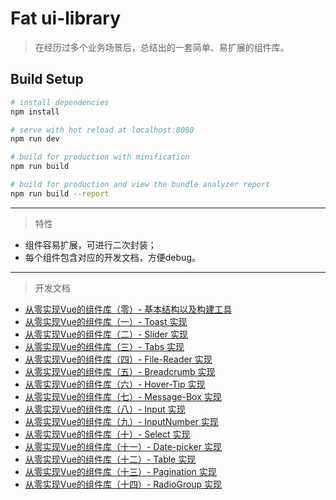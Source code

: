 # Fat ui-library

> 在经历过多个业务场景后，总结出的一套简单、易扩展的组件库。

## Build Setup

``` bash
# install dependencies
npm install

# serve with hot reload at localhost:8080
npm run dev

# build for production with minification
npm run build

# build for production and view the bundle analyzer report
npm run build --report
```

<hr/>

> 特性

* 组件容易扩展，可进行二次封装；
* 每个组件包含对应的开发文档，方便debug。

<hr/>

>开发文档

+ [从零实现Vue的组件库（零）- 基本结构以及构建工具](https://juejin.im/post/5c0b8ece5188254f9e2809fe)
+ [从零实现Vue的组件库（一）- Toast 实现](https://juejin.im/post/5c036e4fe51d451b80257c45)
+ [从零实现Vue的组件库（二）- Slider 实现](https://juejin.im/post/5c19ff516fb9a049cb18b0f8)
+ [从零实现Vue的组件库（三）- Tabs 实现](https://juejin.im/post/5c20430c6fb9a049eb3befaa)
+ [从零实现Vue的组件库（四）- File-Reader 实现](https://juejin.im/editor/posts/5c218af3f265da61570580a1)
+ [从零实现Vue的组件库（五）- Breadcrumb 实现](https://juejin.im/post/5c22df8b5188253ff14792b3)
+ [从零实现Vue的组件库（六）- Hover-Tip 实现](https://juejin.im/post/5c249e396fb9a049b506dfc6)
+ [从零实现Vue的组件库（七）- Message-Box 实现](https://juejin.im/post/5c2593b7e51d4535c926774f)
+ [从零实现Vue的组件库（八）- Input 实现](https://juejin.im/post/5c2b1d1d6fb9a04a07307849)
+ [从零实现Vue的组件库（九）- InputNumber 实现](https://juejin.im/post/5c2d9a49f265da6169175ae7)
+ [从零实现Vue的组件库（十）- Select 实现](https://juejin.im/post/5c47d524e51d457d105d0e80)
+ [从零实现Vue的组件库（十一）- Date-picker 实现](https://juejin.im/post/5c482afc6fb9a04a027ab233)
+ [从零实现Vue的组件库（十二）- Table 实现](https://juejin.im/post/5c4aa685518825254e4d48e8)
+ [从零实现Vue的组件库（十三）- Pagination 实现](https://juejin.im/post/5c53a9d3518825246b1013e4)
+ [从零实现Vue的组件库（十四）- RadioGroup 实现](https://juejin.im/post/5c58d62ee51d457fc440edb7)
